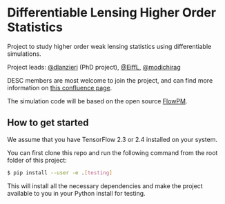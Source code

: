 # Differentiable Lensing Higher Order Statistics
Project to study higher order weak lensing statistics using differentiable simulations.

Project leads: [@dlanzieri](https://github.com/dlanzieri) (PhD project), [@EiffL](https://github.com/EiffL), [@modichirag](https://github.com/modichirag)

DESC members are most welcome to join the project, and can find more information on [this confluence page](https://confluence.slac.stanford.edu/display/LSSTDESC/Forecasting+the+power+of+Higher+Order+Weak+Lensing+Statistics+with+automatically+differentiable+simulations).

The simulation code will be based on the open source [FlowPM](https://github.com/modichirag/flowpm).

## How to get started

We assume that you have TensorFlow 2.3 or 2.4 installed on your system.

You can first clone this repo and run the following command from the root folder
of this project:
```bash
$ pip install --user -e .[testing]
```
This will install all the necessary dependencies and make the project available
to you in your Python install for testing.
